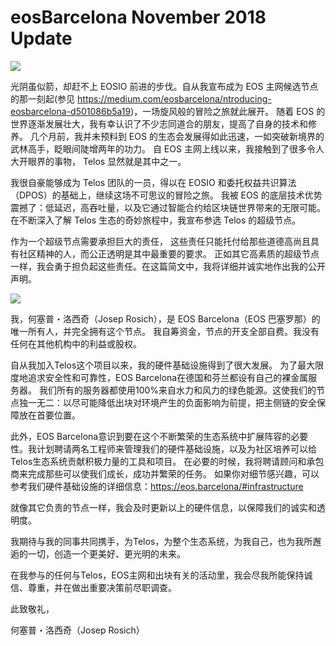 # eosBarcelona November 2018 Update

![](https://cdn-images-1.medium.com/max/1000/1*gARpnoR51xV52d7Wz6ClMA.png)

光阴虽似箭，却赶不上 EOSIO 前进的步伐。自从我宣布成为 EOS 主网候选节点的那一刻起(参见 https://medium.com/eosbarcelona/ntroducing-eosbarcelona-d501086b5a19)，一场旋风般的冒险之旅就此展开。 随着 EOS 的世界逐渐发展壮大，我有幸认识了不少志同道合的朋友，提高了自身的技术和修养。 几个月前，我并未预料到 EOS 的生态会发展得如此迅速，一如突破新境界的武林高手，眨眼间陡增两年的功力。 自 EOS 主网上线以来，我接触到了很多令人大开眼界的事物， Telos 显然就是其中之一。

我很自豪能够成为 Telos 团队的一员，得以在 EOSIO 和委托权益共识算法（DPOS）的基础上，继续这场不可思议的冒险之旅。 我被 EOS 的底层技术优势震撼了：低延迟，高吞吐量，以及它通过智能合约给区块链世界带来的无限可能。在不断深入了解 Telos 生态的奇妙旅程中，我宣布参选 Telos 的超级节点。

作为一个超级节点需要承担巨大的责任， 这些责任只能托付给那些道德高尚且具有社区精神的人，而公正透明是其中最重要的要求。 正如其它高素质的超级节点一样，我会勇于担负起这些责任。在这篇简文中，我将详细并诚实地作出我的公开声明。

![](https://cdn-images-1.medium.com/max/1000/1*ywCLrBOZ_Ogv3j81_WjbDg.jpeg)

我，何塞普・洛西奇（Josep Rosich），是 EOS Barcelona（EOS 巴塞罗那）的唯一所有人，并完全拥有这个节点。 我自筹资金，节点的开支全部自费。我没有任何在其他机构中的利益或股权。

自从我加入Telos这个项目以来，我的硬件基础设施得到了很大发展。 为了最大限度地追求安全性和可靠性，EOS Barcelona在德国和芬兰都设有自己的裸金属服务器。 我们所有的服务器都使用100%来自水力和风力的绿色能源。这使我们的节点独一无二：以尽可能降低出块对环境产生的负面影响为前提，把主侧链的安全保障放在首要位置。

此外，EOS Barcelona意识到要在这个不断繁荣的生态系统中扩展阵容的必要性。我计划聘请两名工程师来管理我们的硬件基础设施，以及为社区培养可以给Telos生态系统贡献积极力量的工具和项目。 在必要的时候，我将聘请顾问和承包商来完成那些可以使我们成长，成功并繁荣的任务。 如果你对细节感兴趣，可以参考我们硬件基础设施的详细信息：https://eos.barcelona/#infrastructure

就像其它负责的节点一样，我会及时更新以上的硬件信息，以保障我们的诚实和透明度。

我期待与我的同事共同携手，为Telos，为整个生态系统，为我自己，也为我所邂逅的一切，创造一个更美好、更光明的未来。

在我参与的任何与Telos，EOS主网和出块有关的活动里，我会尽我所能保持诚信、尊重，并在做出重要决策前尽职调查。

此致敬礼，

何塞普・洛西奇（Josep Rosich）